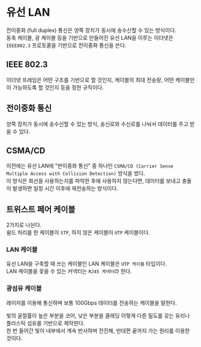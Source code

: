 # 유선 LAN

전이중화 (full duplex) 통신은 양쪽 장치가 동시에 송수신할 수 있는 방식이다. <br />
동축 케이블, 광 케이블 등을 기반으로 만들어진 유선 LAN을 이루는 이더넷은 `IEEE802.3` 프로토콜을 기반으로 전이중화 통신을 쓴다.

## IEEE 802.3

이더넷 프레임은 어떤 구조를 기반으로 할 것인지, 케이블의 최대 전송량, 어떤 케이블만이 가능하도록 할 것인지 등을 정한 규칙이다.

## 전이중화 통신

양쪽 장치가 동시에 송수신할 수 있는 방식, 송신로와 수신로를 나눠서 데이터를 주고 받을 수 있다.

## CSMA/CD

이전에는 유선 LAN에 "반이중화 통신" 중 하나인 `CSMA/CD (Carrier Sense Multiple Access with Collision Detection)` 방식을 썼다. <br />
이 방식은 회선을 사용하는지를 파악한 후에 사용하지 않는다면, 데이터를 보내고 충돌이 발생하면 일정 시간 이후에 재전송하는 방식이다.

## 트위스트 페어 케이블

2가지로 나뉜다. <br />
쉴드 처리를 한 케이블이 `STP`, 하지 않은 케이블이 `UTP` 케이블이다.

### LAN 케이블

유선 LAN을 구축할 때 쓰는 케이블인 LAN 케이블은 `UTP 케이블` 타입이다. <br />
LAN 케이블을 꽂을 수 있는 커넥터는 `RJ45 케넥터`라 한다.

### 광섬유 케이블

레이저를 이용해 통신하며 보통 100Gbps 데이터를 전송하는 케이블을 말한다.

빛의 굴절률이 높은 부분을 코어, 낮은 부분을 클래딩 이렇게 다른 밀도를 갖는 유리나 플라스틱 섬유를 기반으로 제작한다. <br />
한 번 들어간 빛이 내부에서 계속 반사하며 전진해, 반대편 끝까지 가는 원리를 이용한 것이다.
